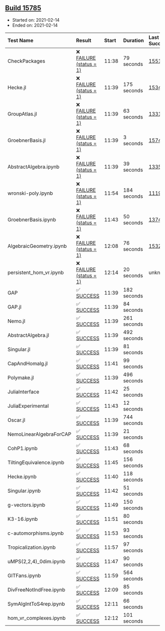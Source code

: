 ## [Build 15785](https://oscarci.mathematik.uni-kl.de/job/oscar/15785/)

* Started on: 2021-02-14
* Ended on: 2021-02-14

| Test Name    | Result | Start | Duration | Last Success | First Failure |
|:-------------|:-------|:------|:---------|:-------------|:--------------|
| CheckPackages | ❌ [FAILURE (status = 1)](https://oscarci.mathematik.uni-kl.de/job/oscar/15785/artifact/logs/build-15785/CheckPackages.log) | 11:38 | 79 seconds | [15514](https://oscarci.mathematik.uni-kl.de/job/oscar/15514/) | [15515](https://oscarci.mathematik.uni-kl.de/job/oscar/15515/) |
| Hecke.jl | ❌ [FAILURE (status = 1)](https://oscarci.mathematik.uni-kl.de/job/oscar/15785/artifact/logs/build-15785/Hecke.jl.log) | 11:39 | 175 seconds | [15344](https://oscarci.mathematik.uni-kl.de/job/oscar/15344/) | [15348](https://oscarci.mathematik.uni-kl.de/job/oscar/15348/) |
| GroupAtlas.jl | ❌ [FAILURE (status = 1)](https://oscarci.mathematik.uni-kl.de/job/oscar/15785/artifact/logs/build-15785/GroupAtlas.jl.log) | 11:39 | 63 seconds | [13311](https://oscarci.mathematik.uni-kl.de/job/oscar/13311/) | [13312](https://oscarci.mathematik.uni-kl.de/job/oscar/13312/) |
| GroebnerBasis.jl | ❌ [FAILURE (status = 1)](https://oscarci.mathematik.uni-kl.de/job/oscar/15785/artifact/logs/build-15785/GroebnerBasis.jl.log) | 11:39 | 3 seconds | [15745](https://oscarci.mathematik.uni-kl.de/job/oscar/15745/) | [15746](https://oscarci.mathematik.uni-kl.de/job/oscar/15746/) |
| AbstractAlgebra.ipynb | ❌ [FAILURE (status = 1)](https://oscarci.mathematik.uni-kl.de/job/oscar/15785/artifact/logs/build-15785/AbstractAlgebra.ipynb.log) | 11:39 | 39 seconds | [13355](https://oscarci.mathematik.uni-kl.de/job/oscar/13355/) | [13356](https://oscarci.mathematik.uni-kl.de/job/oscar/13356/) |
| wronski-poly.ipynb | ❌ [FAILURE (status = 1)](https://oscarci.mathematik.uni-kl.de/job/oscar/15785/artifact/logs/build-15785/wronski-poly.ipynb.log) | 11:54 | 184 seconds | [11192](https://oscarci.mathematik.uni-kl.de/job/oscar/11192/) | [11193](https://oscarci.mathematik.uni-kl.de/job/oscar/11193/) |
| GroebnerBasis.ipynb | ❌ [FAILURE (status = 1)](https://oscarci.mathematik.uni-kl.de/job/oscar/15785/artifact/logs/build-15785/GroebnerBasis.ipynb.log) | 11:43 | 50 seconds | [13748](https://oscarci.mathematik.uni-kl.de/job/oscar/13748/) | [13749](https://oscarci.mathematik.uni-kl.de/job/oscar/13749/) |
| AlgebraicGeometry.ipynb | ❌ [FAILURE (status = 1)](https://oscarci.mathematik.uni-kl.de/job/oscar/15785/artifact/logs/build-15785/AlgebraicGeometry.ipynb.log) | 12:08 | 76 seconds | [15322](https://oscarci.mathematik.uni-kl.de/job/oscar/15322/) | [15323](https://oscarci.mathematik.uni-kl.de/job/oscar/15323/) |
| persistent_hom_vr.ipynb | ❌ [FAILURE (status = 1)](https://oscarci.mathematik.uni-kl.de/job/oscar/15785/artifact/logs/build-15785/persistent_hom_vr.ipynb.log) | 12:14 | 20 seconds | unknown | unknown |
| GAP | ✅ [SUCCESS](https://oscarci.mathematik.uni-kl.de/job/oscar/15785/artifact/logs/build-15785/GAP.log) | 11:39 | 182 seconds |  |  |
| GAP.jl | ✅ [SUCCESS](https://oscarci.mathematik.uni-kl.de/job/oscar/15785/artifact/logs/build-15785/GAP.jl.log) | 11:39 | 84 seconds |  |  |
| Nemo.jl | ✅ [SUCCESS](https://oscarci.mathematik.uni-kl.de/job/oscar/15785/artifact/logs/build-15785/Nemo.jl.log) | 11:39 | 261 seconds |  |  |
| AbstractAlgebra.jl | ✅ [SUCCESS](https://oscarci.mathematik.uni-kl.de/job/oscar/15785/artifact/logs/build-15785/AbstractAlgebra.jl.log) | 11:39 | 492 seconds |  |  |
| Singular.jl | ✅ [SUCCESS](https://oscarci.mathematik.uni-kl.de/job/oscar/15785/artifact/logs/build-15785/Singular.jl.log) | 11:39 | 81 seconds |  |  |
| CapAndHomalg.jl | ✅ [SUCCESS](https://oscarci.mathematik.uni-kl.de/job/oscar/15785/artifact/logs/build-15785/CapAndHomalg.jl.log) | 11:41 | 99 seconds |  |  |
| Polymake.jl | ✅ [SUCCESS](https://oscarci.mathematik.uni-kl.de/job/oscar/15785/artifact/logs/build-15785/Polymake.jl.log) | 11:39 | 496 seconds |  |  |
| JuliaInterface | ✅ [SUCCESS](https://oscarci.mathematik.uni-kl.de/job/oscar/15785/artifact/logs/build-15785/JuliaInterface.log) | 11:42 | 25 seconds |  |  |
| JuliaExperimental | ✅ [SUCCESS](https://oscarci.mathematik.uni-kl.de/job/oscar/15785/artifact/logs/build-15785/JuliaExperimental.log) | 11:43 | 12 seconds |  |  |
| Oscar.jl | ✅ [SUCCESS](https://oscarci.mathematik.uni-kl.de/job/oscar/15785/artifact/logs/build-15785/Oscar.jl.log) | 11:39 | 744 seconds |  |  |
| NemoLinearAlgebraForCAP | ✅ [SUCCESS](https://oscarci.mathematik.uni-kl.de/job/oscar/15785/artifact/logs/build-15785/NemoLinearAlgebraForCAP.log) | 11:39 | 21 seconds |  |  |
| CohP1.ipynb | ✅ [SUCCESS](https://oscarci.mathematik.uni-kl.de/job/oscar/15785/artifact/logs/build-15785/CohP1.ipynb.log) | 11:43 | 68 seconds |  |  |
| TiltingEquivalence.ipynb | ✅ [SUCCESS](https://oscarci.mathematik.uni-kl.de/job/oscar/15785/artifact/logs/build-15785/TiltingEquivalence.ipynb.log) | 11:45 | 156 seconds |  |  |
| Hecke.ipynb | ✅ [SUCCESS](https://oscarci.mathematik.uni-kl.de/job/oscar/15785/artifact/logs/build-15785/Hecke.ipynb.log) | 11:40 | 118 seconds |  |  |
| Singular.ipynb | ✅ [SUCCESS](https://oscarci.mathematik.uni-kl.de/job/oscar/15785/artifact/logs/build-15785/Singular.ipynb.log) | 11:42 | 51 seconds |  |  |
| g-vectors.ipynb | ✅ [SUCCESS](https://oscarci.mathematik.uni-kl.de/job/oscar/15785/artifact/logs/build-15785/g-vectors.ipynb.log) | 11:49 | 150 seconds |  |  |
| K3-16.ipynb | ✅ [SUCCESS](https://oscarci.mathematik.uni-kl.de/job/oscar/15785/artifact/logs/build-15785/K3-16.ipynb.log) | 11:51 | 80 seconds |  |  |
| c-automorphisms.ipynb | ✅ [SUCCESS](https://oscarci.mathematik.uni-kl.de/job/oscar/15785/artifact/logs/build-15785/c-automorphisms.ipynb.log) | 11:53 | 93 seconds |  |  |
| Tropicalization.ipynb | ✅ [SUCCESS](https://oscarci.mathematik.uni-kl.de/job/oscar/15785/artifact/logs/build-15785/Tropicalization.ipynb.log) | 11:57 | 97 seconds |  |  |
| uMPS(2,2,4)_0dim.ipynb | ✅ [SUCCESS](https://oscarci.mathematik.uni-kl.de/job/oscar/15785/artifact/logs/build-15785/uMPS-2-2-4-_0dim.ipynb.log) | 11:47 | 90 seconds |  |  |
| GITFans.ipynb | ✅ [SUCCESS](https://oscarci.mathematik.uni-kl.de/job/oscar/15785/artifact/logs/build-15785/GITFans.ipynb.log) | 11:59 | 564 seconds |  |  |
| DivFreeNotIndFree.ipynb | ✅ [SUCCESS](https://oscarci.mathematik.uni-kl.de/job/oscar/15785/artifact/logs/build-15785/DivFreeNotIndFree.ipynb.log) | 12:09 | 85 seconds |  |  |
| SymAlgIntToS4rep.ipynb | ✅ [SUCCESS](https://oscarci.mathematik.uni-kl.de/job/oscar/15785/artifact/logs/build-15785/SymAlgIntToS4rep.ipynb.log) | 12:11 | 66 seconds |  |  |
| hom_vr_complexes.ipynb | ✅ [SUCCESS](https://oscarci.mathematik.uni-kl.de/job/oscar/15785/artifact/logs/build-15785/hom_vr_complexes.ipynb.log) | 12:12 | 101 seconds |  |  |
